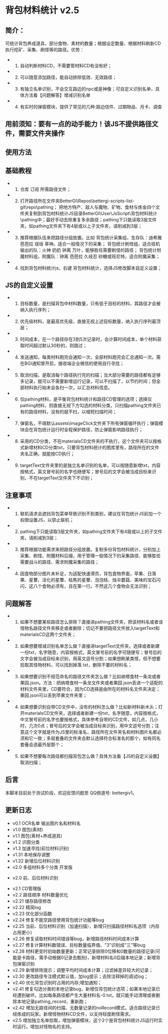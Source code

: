 # 背包材料统计 v2.5

## 简介：
可统计背包养成道具、部分食物、素材的数量；根据设定数量、根据材料刷新CD执行挖矿、采集、刷怪等的路径。优势：
+ 1. 自动判断材料CD，不需要管材料CD有没有好；
+ 2. 可以随意添加路径，能自动排除低效、无效路径；
+ 3. 有独立名单识别，不会交互路边的npc或是神像；可自定义识别名单，具体方法看【问题解答】增减识别名单
+ 4. 有实时的弹窗模块，提供了常见的几种:路边信件、过期物品、月卡、调查

## 用前须知：要有一点的动手能力！该JS不提供路径文件，需要文件夹操作

## 使用方法

## 基础教程
+ 1. 仓库 订阅 所需路径文件；
+ 2. 打开路径所在文件夹BetterGI\Repos\bettergi-scripts-list-git\repo\pathing；
  把地方特产、敌人与魔物、矿物、食材与炼金四个文件夹复制到背包材料统计JS目录BetterGI\User\JsScript\背包材料统计\pathing中；最好手动去除重复多余路径；pathing下只能读取3层文件夹，如pathing文件夹下有4层或以上子文件夹，请削减到3层；
+ 3. 推荐根据队伍来把路径分组放置。比如
   背包统计采集组，生存队：迪希雅 芭芭拉 瑶瑶 草神。适合一般情况下的采集；
   背包统计刷怪组，适合挂机输出的队：火神 奶奶 钟离 万叶，能够胜任需要刷怪的路径；
   背包统计附魔材料组，附魔队：钟离 芭芭拉 久岐忍 砂糖或班尼特，适合附魔采集；
+ 4. 找到背包材料统计js，右键 背包材料统计，选择JS修改脚本自定义设置；
 
## JS的自定义设置
+ 1. 目标数量，是扫描背包中材料数量，只有低于目标的材料，其路径才会被纳入执行序列；
+ 2. 优先级材料，是最高优先级，直接无视上述目标数量，纳入执行序列最顶层； 
+ 3. 时间成本，在一个路径存在3到5次记录时，会计算时间成本，单个材料获取时间超过默认30秒的，则跳过；
+ 4. 发送通知，每类材料跑完会通知一次，全部材料跑完会汇总通知一次。需在BGI通知里开启，接收端企业微信的使用自行寻找；
+ 5. 取消扫描，是取消每个路径执行完的扫描；当大部分需要的路径都有足够多记录，就可以不需要新增运行记录，可以不扫描了，以节约时间；但全部材料执行始末会各扫一次，以汇总材料信息。
+ 6. 仅pathing材料，是平衡背包材料统计和路径CD管理的选项；选择仅pathing材料，则直接无视下方勾选的材料分类，只扫描pathing文件夹已有的路径材料，没有的就不扫，以缩短扫描时间；
+ 7. 弹窗名，不填默认assets\imageClick文件夹下所有弹窗循环执行；弹窗模块会在背包统计运行时全程保护路径，防止弹窗影响路径执行；
+ 8. 采用的CD分类，不在materialsCD文件夹的不执行，这个文件夹可以按格式新增材料CD分类txt，只要背包材料统计的图库里有，路径所在的文件夹名正确，就能按CD执行；
+ 9. targetText文件夹里的是独立名单识别的名单，可以按随意新增txt，内容按格式，英文冒号前的名字也随便写；冒号后的文字会被当成目标来识别，不在targetText文件夹下不识别；

## 注意事项
+ 1. 联机请求会遮挡背包菜单导致识别不到类别，建议在背包统计JS前加一个权限设置JS，以禁止联机；
+ 2. pathing下只能读取3层文件夹，如pathing文件夹下有4层或以上的子文件夹，请削减到3层；
+ 3. 推荐根据功能需求来把路径分组放置。复制多份背包材料统计，分别加上采集、刷怪、附魔材料后缀，用于管理一般情况下的采集路径、能够胜任需要战斗的路径、需求附魔采集的路径；
+ 4. 因食物部分图片未补足，为适配快速滑页，背包食物界面，苹果、日落果、星蕈、活化的星蕈、枯焦的星蕈、泡泡桔、烛伞蘑菇、美味的宝石闪闪，这八个食物必须有，且在第一行。不然这几个食物会无法识别；

## 问题解答
+ 1. 如果不想要某些路径怎么排除？直接进pathing文件夹，把该材料名或者该怪物名路径文件夹移走或者删除；切记不要把路径文件放入targetText和materialsCD这两个文件夹；
+ 2. 如果想要增减识别名单怎么做？直接进targetText文件夹，选择或者新建一份txt，名字随意，内容按格式，英文冒号前的名字可随便写；冒号后的文字会被当成目标来识别，用英文逗号分割；如果想刷某类怪，但不想要拾取其怪物材料，可以找到掉落.txt，删除不要的材料名；
+ 3. 如果想要识别不规范命名的路径文件夹怎么做？比如纳塔食材一条龙或者果园.json。方法：把纳塔食材一条龙文件夹或者果园.json丢进一个适配的材料文件夹里，CD要符合，因为CD选择是由所在的材料名文件夹决定；果园.json可以丢到苹果文件夹里；
+ 4. 如果想要识别自带CD文件中，没有的材料怎么做？比如新材料新木头；打开materialsCD文件夹，选择或者新建一份txt，名字随意，内容按格式，中文冒号前的名字也要按格式，具体参考自带的CD文件，如几点，几小时，几次0点；冒号后的文字会被当成目标来识别，用中文逗号分割；注意这个文字就是作为JS里的标准名，路径所在文件夹名和材料图片名都必须和它一致；多层套叠的文件夹会默认选择符合标准名的那个，如有同名套叠会选最外层那个；
+ 5. 如果不想要每次路径都扫描背包怎么做？具体方法看【JS的自定义设置】取消扫描；

## 后言
本脚本目前处于测试阶段，欢迎反馈问题至 QQ频道号: bettergiv1。

## 更新日志
+ v0.1 OCR名单 输出图片名和材料名
+ v1.0 图包(素材)
+ v1.1 图包(素材+养成道具)
+ v1.2 识图分类
+ v1.3 加速寻找(前位材料识别)
+ v1.31 本地保存调整
+ v1.32 新增后位材料识别
+ v2.0 多组材料多个分类 开发版 
- v2.0 前、后位材料识别
+ v2.1 CD管理版
+ v2.2 路径顺序 材料数量优化
+ v2.21 储存路径修改
+ v2.22 精简log
+ v2.23 优化部分函数
+ v2.24 修复不能空路径使用背包统计功能等bug
+ v2.25 当前、后位材料识别（加速扫描），新增只扫描路径材料名选项（内存占用更小）
+ v2.26 修复读取材料时间错误等bug，新增路径材料时间成本计算
+ v2.27 修复计算材料数错误、目标数量临界值、"3"识别成"三"等bug
+ v2.28 材料更变时初始数量更新；正常记录排除0位移和0数量的路径记录(可能是卡路径，需手动根据0记录去甄别)，新增材料名0后缀本地记录；新增背包弹窗识别
+ v2.29 新增排除提示；调整平均时间成本计算；过滤掉差异较大的记录；
+ v2.30 更改路径专注模式默认值，加log提示；去除注释掉的调试log；
+ v2.40 优化背包识别时占用的内存;增加通知；
+ v2.41 修复勾选分类的本地记录bug，新增仅背包统计选项；如果本地记录已经遭到破坏。比如每条路径都产生大量材料名-0.txt，就只能手动清理或者删除本地记录pathing_record，重新跑；
+ v2.42 增加无路径间的扫描、无数量记录的noRecord模式，适合路径记录已经炼成的玩家。新增怪物材料CD文件，以支持轻度刷怪需求。
+ v2.5 增加独立名单拾取，增加弹窗模块，这个2个是背包材料统计JS运行时实时运行。增加对怪物名的支持。
